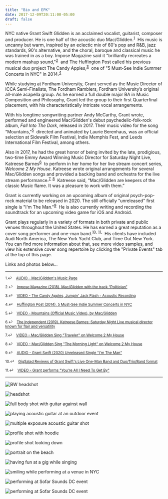 ```yaml
---
title: "Bio and EPK"
date: 2017-12-09T20:11:00-05:00
draft: false
---
```

NYC native Grant Swift Glidden is an acclaimed vocalist, guitarist, composer and producer. He is one half of the acoustic duo Mac/Glidden.<sup><a href="#fn1" id="ref1">1</a></sup> &nbsp;His music is uncanny but warm, inspired by an eclectic mix of 60's pop and R&B, jazz standards, 90's alternative, and the choral, baroque and classical music he was trained in as a boy. Impose Magazine said it "brilliantly recreates a modern mashup sound,"<sup><a href="#fn2" id="ref2">2</a></sup> &nbsp;and The Huffington Post called his previous musical duo project The Candy Apples,<sup><a href="#fn3" id="ref3">3</a></sup> &nbsp;one of "5 Must-See Indie Summer Concerts in NYC" in 2014.<sup><a href="#fn4" id="ref4">4</a></sup>

While studying at Fordham University, Grant served as the Music Director of ICCA Semi-Finalists, The Fordham Ramblers, Fordham University’s original all-male acapella group. As he earned a full double major BA in Music Composition and Philosophy, Grant led the group to their first Quarterfinal placement, with his characteristically intricate vocal arrangements.

With his longtime songwriting partner Andy McCarthy, Grant wrote, performed and engineered Mac/Glidden's debut psychedelic-folk-rock album, *Fall Into The Dark*, released in 2017. Their music video for the song “Mountains,”<sup><a href="#fn5" id="ref5">5</a></sup> &nbsp;directed and animated by Laurie Berenhaus, was an official selection at Sidewalk Film Festival, Indie Memphis Fest, and Leeds International Film Festival, among others.

Also in 2017, he had the great honor of being invited by the late, prodigious, two-time Emmy Award Winning Music Director for Saturday Night Live, Katreese Barnes<sup><a href="#fn6" id="ref6">6</a></sup> &nbsp;to perform in her home for her live stream concert series, *Welcome 2 My House*. Katreese wrote original arrangements for several Mac/Glidden songs and provided a backing band and orchestra for the live stream performance.<sup><a href="#fn7" id="ref7">7,</a></sup> <sup><a href="#fn8" id="ref8">8</a></sup> &nbsp;Katreese said, “Mac/Glidden are keepers of the classic Music flame. It was a pleasure to work with them.”

Grant is currently working on an upcoming album of original psych-pop-rock material to be released in 2020. The still officially "unreleased" first single is "I'm The Man."<sup><a href="#fn9" id="ref9">9</a></sup> &nbsp;He is also currently writing and recording the soundtrack for an upcoming video game for iOS and Android.

Grant plays regularly in a variety of formats in both private and public venues throughout the United States. He has earned a great reputation as a cover song performer and one-man band.<sup><a href="#fn10" id="ref10">10,</a></sup> <sup><a href="#fn11" id="ref11">11,</a></sup> &nbsp;His clients have included Audi North America, The New York Yacht Club, and Time Out New York. You can find more information about that, see more video samples, and view his extensive cover song repertoire by clicking the "Private Events" tab at the top of this page.

Links and photos below...

<hr></hr>

<sup id="fn1"><a href="#ref1" title="Jump back to footnote 1 in the text." style="text-decoration: none">1.↩&nbsp;&nbsp;&nbsp;&nbsp;<a href="https://macgliddenmusic.bandcamp.com" target="_blank">AUDIO - Mac/Glidden's Music Page</a></sup>

<sup id="fn2"><a href="#ref2" title="Jump back to footnote 2 in the text." style="text-decoration: none">2.↩&nbsp;&nbsp;&nbsp;&nbsp;<a href="https://imposemagazine.com/music/mac-glidden-with-the-track-politician" target="_blank">Impose Magazine (2018). Mac/Glidden with the track “Politician”</a></sup>

<sup id="fn3"><a href="#ref3" title="Jump back to footnote 3 in the text." style="text-decoration: none">3.↩&nbsp;&nbsp;&nbsp;&nbsp;<a href="https://youtu.be/EYT0glaw-Bw" target="_blank">VIDEO - The Candy Apples, Jumpin' Jack Flash - Acoustic Recording</a></sup>

<sup id="fn4"><a href="#ref4" title="Jump back to footnote 4 in the text." style="text-decoration: none">4.↩&nbsp;&nbsp;&nbsp;&nbsp;<a href="https://www.huffpost.com/entry/5-mustsee-indie-summer-co_b_5572241" target="_blank">Huffington Post (2014). 5 Must-See Indie Summer Concerts in NYC</a></sup>

<sup id="fn5"><a href="#ref5" title="Jump back to footnote 5 in the text." style="text-decoration: none">5.↩&nbsp;&nbsp;&nbsp;&nbsp;<a href="https://youtu.be/9We-gTGMaZ0" target="_blank">VIDEO - Mountains (Official Music Video), by Mac/Glidden</a></sup>

<sup id="fn6"><a href="#ref6" title="Jump back to footnote 6 in the text." style="text-decoration: none">6.↩&nbsp;&nbsp;&nbsp;&nbsp;<a href="https://www.independent.co.uk/news/obituaries/katreese-barnes-death-snl-musical-director-obituary-roberta-flack-chaka-khan-a9078946.html" target="_blank">The Independent (2019). Katreese Barnes: Saturday Night Live musical director known for flair and versatility</a></sup>

<sup id="fn7"><a href="#ref7" title="Jump back to footnote 7 in the text." style="text-decoration: none">7.↩&nbsp;&nbsp;&nbsp;&nbsp;<a href="https://youtu.be/Ug89c-pShvE" target="_blank">VIDEO - Mac/Glidden Sing "Traveler" on Welcome 2 My House</a></sup>

<sup id="fn8"><a href="#ref8" title="Jump back to footnote 8 in the text." style="text-decoration: none">8.↩&nbsp;&nbsp;&nbsp;&nbsp;<a href="https://youtu.be/REGTCNAtjtg" target="_blank">VIDEO - Mac/Glidden Sing "The Morning Light" on Welcome 2 My House</a></sup>

<sup id="fn9"><a href="#ref9" title="Jump back to footnote 9 in the text." style="text-decoration: none">9.↩&nbsp;&nbsp;&nbsp;&nbsp;<a href="https://youtu.be/5Ldz-YngrKo" target="_blank">AUDIO - Grant Swift (2020) Unreleased Single "I'm The Man"</a></sup>

<sup id="fn10"><a href="#ref10" title="Jump back to footnote 10 in the text." style="text-decoration: none">10.↩&nbsp;&nbsp;&nbsp;&nbsp;<a href="https://www.gigsalad.com/grant_swift" target="_blank">GigSalad Reviews of Grant Swift's Live One-Man Band and Duo/Trio/Band format</a></sup>

<sup id="fn11"><a href="#ref11" title="Jump back to footnote 11 in the text." style="text-decoration: none">11.↩&nbsp;&nbsp;&nbsp;&nbsp;<a href="https://youtu.be/uaT1_09p1iU" target="_blank">VIDEO - Grant performs "You're All I Need To Get By"</a></sup>

<hr></hr>

![BW headshot](/images/press/_MG_3592_size_edit.JPG "Grant BW headshot")

![headshot](/images/press/IMG_4398_Color_Edit_crop.jpg "Grant headshot")

![full body shot with guitar against wall](/images/press/SG_Wall_size_edit.jpg "Grant Full Body Shot with Acoustic Guitar")

![playing acoustic guitar at an outdoor event](/images/press/Oyster-Fest-4987_size_edit.jpg "Strumming")

![multiple exposure acoustic guitar shot](/images/press/_MG_3949_size_edit.JPG "Multiple Exposure With Acoustic Guitar")

![profile shot with hoodie](/images/press/_MG_3712_size_edit.JPG "Profile BW shot")

![profile shot looking down](/images/press/_MG_3745_size_edit.JPG "Profile BW Looking Down")

![portrait on the beach](/images/press/_MG_0060_color_size_edit.JPG "Grant portrait on beach in Rye, NY")

![having fun at a gig while singing](/images/press/CA_grant_BW_crop.jpg "Having Fun Performing")

![smiling while performing at a venue in NYC](/images/press/_MG_0355_size_edit.jpg "Banter between songs")

![performing at Sofar Sounds DC event](/images/press/Sofar-20170820-HQ-8072_size_edit.jpg "Performing at Sofar DC")

![performing at Sofar Sounds DC event](/images/press/_MG_3592_size_edit&20copy.jpg "Performing at Sofar DC")
